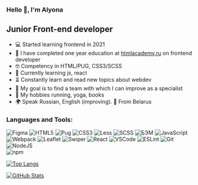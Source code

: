 ### Hello 👋, I'm Alyona

## Junior Front-end developer

- :computer: Started learning frontend in 2021
- :mag_right: I have completed one year education at  <a href="https://htmlacademy.ru" target="_blank">htmlacademy.ru</a> on frontend developer
- 🤓 Competency in HTML/PUG, CSS3/SCSS
- 🧩 Currently learning js, react
- :hourglass_flowing_sand: Constantly learn and read new topics about webdev
- :dart: My goal is to find a team with which I can improve as a specialist
- 💪 My hobbies running, yoga, books
- 🌍︎ Speak Russian, English (improving). 📍 From Belarus

### Languages and Tools:

![Figma](https://img.shields.io/badge/-Figma-3CB371?style=for-the-badge&logo=Figma)
![HTML5](https://img.shields.io/badge/-HTML5-yellowgreen?style=for-the-badge&logo=HTML5)
![Pug](https://img.shields.io/badge/-PUG-orange?style=for-the-badge&logo=Pug)
![CSS3](https://img.shields.io/badge/-CSS3-lightgrey?style=for-the-badge&logo=CSS3)
![Less](https://img.shields.io/badge/-Less-FFA07A?style=for-the-badge&logo=Less)
![SCSS](https://img.shields.io/badge/-SCSS-CD5C5C?style=for-the-badge&logo=SASS)
![БЭМ](https://img.shields.io/badge/-БЭМ-EE82EE?style=for-the-badge&logo=БЭМ)
![JavaScript](https://img.shields.io/badge/-JavaScript-FF6347?style=for-the-badge&logo=JavaScript)
![Webpack](https://img.shields.io/badge/-Webpack-ADFF2F?style=for-the-badge&logo=Webpack)
![Leaflet](https://img.shields.io/badge/-Leaflet-A52A2A?style=for-the-badge&logo=Leaflet)
![Swiper](https://img.shields.io/badge/-swiper.js-FFA07A?style=for-the-badge&logo=swiper.js)
![React](https://img.shields.io/badge/-React-DA70D6?style=for-the-badge&logo=react)
![VSCode](https://img.shields.io/badge/-VSCode-3CB371?style=for-the-badge&logo=visualstudiocode)
![ESLint](https://img.shields.io/badge/-ESLint-FFDAB9?style=for-the-badge&logo=ESLint)
![Git](https://img.shields.io/badge/-Git-ADD8E6?style=for-the-badge&logo=Git)
![NodeJS](https://img.shields.io/badge/-Node.js-556B2F?style=for-the-badge&logo=Node.js)  
![npm](https://img.shields.io/badge/-npm-ADFF2F?style=for-the-badge&logo=npm) 

[![Top Langs](https://github-readme-stats.vercel.app/api/top-langs/?username=alenushka-jpg&theme=dark&langs_count=8&layout=compact)](https://github.com/alenushka-jpg/)

[![GitHub Stats](https://github-readme-stats.vercel.app/api?username=alenushka-jpg&theme=dark&show_icons=true&hide=issues,contribs)](https://github.com/alenushka-jpg/)  
